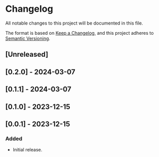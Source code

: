 # Changelog

All notable changes to this project will be documented in this file.

The format is based on [Keep a Changelog](https://keepachangelog.com/en/1.0.0/),
and this project adheres to [Semantic Versioning](https://semver.org/spec/v2.0.0.html).

## [Unreleased]

## [0.2.0] - 2024-03-07

## [0.1.1] - 2024-03-07

## [0.1.0] - 2023-12-15

## [0.0.1] - 2023-12-15

### Added
- Initial release.
